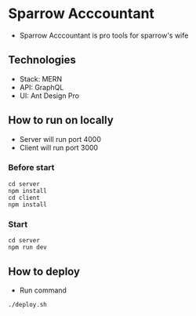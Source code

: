 # Sparrow Acccountant
- Sparrow Acccountant is pro tools for sparrow's wife

## Technologies
- Stack: MERN
- API: GraphQL
- UI: Ant Design Pro

## How to run on locally
- Server will run port 4000
- Client will run port 3000
### Before start
```
cd server
npm install
cd client
npm install
```
### Start
```
cd server
npm run dev
```

## How to deploy
- Run command
```bash
./deploy.sh
```